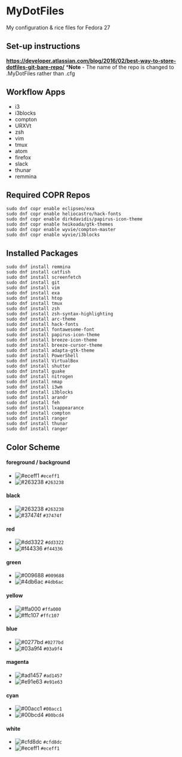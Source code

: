# MyDotFiles
My configuration  & rice files for Fedora 27

## Set-up instructions
**https://developer.atlassian.com/blog/2016/02/best-way-to-store-dotfiles-git-bare-repo/**
*__Note__ - The name of the repo is changed to .MyDotFiles rather than .cfg

## Workflow Apps
* i3
* i3blocks
* compton
* URXVt
* zsh
* vim
* tmux
* atom
* firefox
* slack
* thunar
* remmina


## Required COPR Repos
    sudo dnf copr enable eclipseo/exa
    sudo dnf copr enable heliocastro/hack-fonts
    sudo dnf copr enable dirkdavidis/papirus-icon-theme
    sudo dnf copr enable heikoada/gtk-themes
    sudo dnf copr enable wyvie/compton-master
    sudo dnf copr enable wyvie/i3blocks


## Installed Packages
    sudo dnf install remmina
    sudo dnf install catfish
    sudo dnf install screenfetch
    sudo dnf install git
    sudo dnf install vim
    sudo dnf install exa
    sudo dnf install htop
    sudo dnf install tmux
    sudo dnf install zsh
    sudo dnf install zsh-syntax-highlighting
    sudo dnf install arc-theme
    sudo dnf install hack-fonts
    sudo dnf install fontawesome-font
    sudo dnf install papirus-icon-theme
    sudo dnf install breeze-icon-theme
    sudo dnf install breeze-cursor-theme
    sudo dnf install adapta-gtk-theme
    sudo dnf install PowerShell
    sudo dnf install VirtualBox
    sudo dnf install shutter
    sudo dnf install guake
    sudo dnf install nitrogen
    sudo dnf install nmap
    sudo dnf install i3wm
    sudo dnf install i3blocks
    sudo dnf install arandr
    sudo dnf install feh
    sudo dnf install lxappearance
    sudo dnf install compton
    sudo dnf install ranger
    sudo dnf install thunar
    sudo dnf install ranger

## Color Scheme
#### foreground / background
- ![#eceff1](https://placehold.it/15/eceff1/000000?text=+) `#eceff1`
- ![#263238](https://placehold.it/15/26238/000000?text=+) `#263238`
#### black
- ![#263238](https://placehold.it/15/263238/000000?text=+) `#263238`
- ![#37474f](https://placehold.it/15/37474f/000000?text=+) `#37474f`
#### red
- ![#dd3322](https://placehold.it/15/dd3322/000000?text=+) `#dd3322`
- ![#f44336](https://placehold.it/15/f44336/000000?text=+) `#f44336`
#### green
- ![#009688](https://placehold.it/15/009688/000000?text=+) `#009688`
- ![#4db6ac](https://placehold.it/15/4db6ac/000000?text=+) `#4db6ac`
#### yellow
- ![#ffa000](https://placehold.it/15/ffa000/000000?text=+) `#ffa000`
- ![#ffc107](https://placehold.it/15/ffc107/000000?text=+) `#ffc107`
#### blue
- ![#0277bd](https://placehold.it/15/0277bd/000000?text=+) `#0277bd`
- ![#03a9f4](https://placehold.it/15/03a9f4/000000?text=+) `#03a9f4`
#### magenta
- ![#ad1457](https://placehold.it/15/ad1457/000000?text=+) `#ad1457`
- ![#e91e63](https://placehold.it/15/e91e63/000000?text=+) `#e91e63`
#### cyan
- ![#00acc1](https://placehold.it/15/00acc1/000000?text=+) `#00acc1`
- ![#00bcd4](https://placehold.it/15/00bcd4/000000?text=+) `#00bcd4`
#### white
- ![#cfd8dc](https://placehold.it/15/cfd8dc/000000?text=+) `#cfd8dc`
- ![#eceff1](https://placehold.it/15/eceff1/000000?text=+) `#eceff1`
